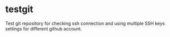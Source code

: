 # testgit
Test git repository for checking ssh connection and using multiple SSH keys settings for different github account.
